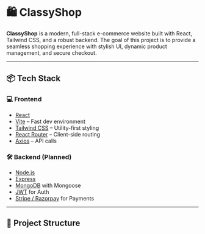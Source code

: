 # 🛍️ ClassyShop

**ClassyShop** is a modern, full-stack e-commerce website built with React, Tailwind CSS, and a robust backend. The goal of this project is to provide a seamless shopping experience with stylish UI, dynamic product management, and secure checkout.

---

## 📦 Tech Stack

### 💻 Frontend
- [React](https://reactjs.org/)
- [Vite](https://vitejs.dev/) – Fast dev environment
- [Tailwind CSS](https://tailwindcss.com/) – Utility-first styling
- [React Router](https://reactrouter.com/) – Client-side routing
- [Axios](https://axios-http.com/) – API calls

### 🛠️ Backend (Planned)
- [Node.js](https://nodejs.org/)
- [Express](https://expressjs.com/)
- [MongoDB](https://www.mongodb.com/) with Mongoose
- [JWT](https://jwt.io/) for Auth
- [Stripe / Razorpay](https://razorpay.com/) for Payments

---

## 📁 Project Structure


